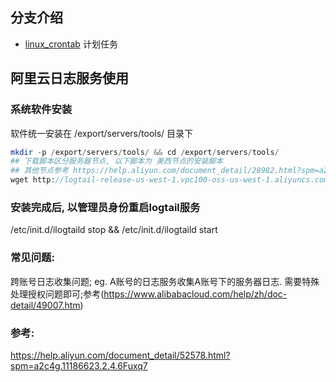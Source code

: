 ## 分支介绍

- [linux_crontab](https://github.com/amoswdh/Linux-Help/tree/linux_crontab) 计划任务


## 阿里云日志服务使用

### 系统软件安装
软件统一安装在 /export/servers/tools/ 目录下

``` php
mkdir -p /export/servers/tools/ && cd /export/servers/tools/
## 下载脚本区分服务器节点, 以下脚本为 美西节点的安装脚本
## 其他节点参考 https://help.aliyun.com/document_detail/28982.html?spm=a2c4g.11186623.2.5.rmdooP#h2-url-3
wget http://logtail-release-us-west-1.vpc100-oss-us-west-1.aliyuncs.com/linux64/logtail.sh -O logtail.sh; chmod 755 logtail.sh; sh logtail.sh install us-west-1_vpc
```

### 安装完成后, 以管理员身份重启logtail服务
/etc/init.d/ilogtaild stop && /etc/init.d/ilogtaild start


### 常见问题:
跨账号日志收集问题;  eg. A账号的日志服务收集A账号下的服务器日志. 需要特殊处理授权问题即可;参考(https://www.alibabacloud.com/help/zh/doc-detail/49007.htm)

### 参考:

https://help.aliyun.com/document_detail/52578.html?spm=a2c4g.11186623.2.4.6Fuxq7